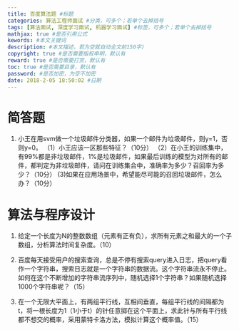 ```yaml
---
title: 百度算法题 #标题
categories: 算法工程师面试 #分类，可多个；若单个去掉括号
tags: [算法面试, 深度学习面试, 机器学习面试] #标签，可多个；若单个去掉括号
mathjax: true #是否引用公式
kewords: #本文关键词
description: #本文描述，若为空就自动全文前150字)
copyright: true #是否需要版权申明，默认有
reward: true #是否需要打赏，默认有
toc: true #是否需要目录，默认有
password: #是否加密，为空不加密
date: 2018-2-05 18:50:02 #日期
---
```



# 简答题
1. 小王在用svm做一个垃圾邮件分类器，如果一个邮件为垃圾邮件，则y=1，否则y=0。
   （1）小王应该一区那些特征？（10分）
   （2）在小王的训练集中，有99%都是非垃圾邮件，1%是垃圾邮件，如果最后训练的模型为对所有的邮件，都判定为非垃圾邮件，请问在训练集合中，准确率为多少？召回率为多少？（10分）
    (3)如果在应用场景中，希望能尽可能的召回垃圾邮件，怎么办？（10分）

# 算法与程序设计
1. 给定一个长度为N的整数数组（元素有正有负），求所有元素之和最大的一个子数组，分析算法时间复杂度。（10）

2. 百度每天接受用户的搜索查询，总是不停有搜索query进入日志，把query看作一个字符串，搜索日志就是一个字符串的数据流。这个字符串流永不停止。如何在这个不断增加的字符串流序列中，随机选择1个字符串？如果随机选择1000个字符串呢？（15）

3. 在一个无限大平面上，有两组平行线，互相间垂直，每组平行线的间隔都为t，将一根长度为1（1小于t）的针任意掷在这个平面上，求此针与所有平行线都不想交的概率，采用蒙特卡洛方法，模拟计算这个概率值。（15）



































